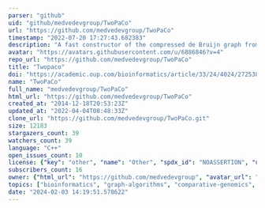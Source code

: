 ```yaml
---
parser: "github"
uid: "github/medvedevgroup/TwoPaCo"
url: "https://github.com/medvedevgroup/TwoPaCo"
timestamp: "2022-07-20 17:27:43.682383"
description: "A fast constructor of the compressed de Bruijn graph from many genomes"
avatar: "https://avatars.githubusercontent.com/u/6886846?v=4"
repo_url: "https://github.com/medvedevgroup/TwoPaCo"
title: "Twopaco"
doi: "https://academic.oup.com/bioinformatics/article/33/24/4024/2725383"
name: "TwoPaCo"
full_name: "medvedevgroup/TwoPaCo"
html_url: "https://github.com/medvedevgroup/TwoPaCo"
created_at: "2014-12-18T20:53:23Z"
updated_at: "2022-04-04T08:48:33Z"
clone_url: "https://github.com/medvedevgroup/TwoPaCo.git"
size: 12183
stargazers_count: 39
watchers_count: 39
language: "C++"
open_issues_count: 10
license: {"key": "other", "name": "Other", "spdx_id": "NOASSERTION", "url": null, "node_id": "MDc6TGljZW5zZTA="}
subscribers_count: 16
owner: {"html_url": "https://github.com/medvedevgroup", "avatar_url": "https://avatars.githubusercontent.com/u/6886846?v=4", "login": "medvedevgroup", "type": "Organization"}
topics: ["bioinformatics", "graph-algorithms", "comparative-genomics", "de-bruijn-graphs", "genomics"]
date: "2024-02-03 14:19:51.578622"
---
```

